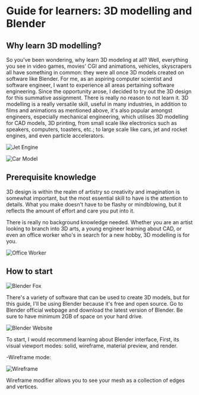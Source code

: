 # Guide for learners: 3D modelling and Blender

## Why learn 3D modelling?

So you've been wondering, why learn 3D modeling at all? Well, everything you see in video games, movies' CGI and animations, vehicles, skyscrapers all have something in common: they were all once 3D models created on software like Blender. For me, as an aspiring computer scientist and software engineer, I want to experience all areas pertaining software engineering. Since the opportunity arose, I decided to try out the 3D design for this summative assignment. There is really no reason to not learn it. 3D modelling is a really versatile skill, useful in many industries, in addition to films and animations as mentioned above, it's also popular amongst engineers, especially mechanical engineering, which utilises 3D modelling for CAD models, 3D printing, from small scale like electronics such as speakers, computers, toasters, etc.; to large scale like cars, jet and rocket engines, and even particle accelerators. 

![Jet Engine](https://www.assemblymag.com/ext/resources/Issues/2020/January/nn/asb0120nn2.jpg?1579617111)

![Car Model](https://www.carbodydesign.com/media/2005/09/Alias-Image-Studio-Screenshot.jpg)

## Prerequisite knowledge

3D design is within the realm of artistry so creativity and imagination is somewhat important, but the most essential skill to have is the attention to details. What you make doesn't have to be flashy or mindblowing, but it reflects the amount of effort and care you put into it. 

There is really no background knowledge needed. Whether you are an artist looking to branch into 3D arts, a young engineer learning about CAD, or even an office worker who's in search for a new hobby, 3D modelling is for you.

![Office Worker](https://2w6kxc22rrr9mabqt1mglgait6-wpengine.netdna-ssl.com/wp-content/uploads/2019/06/man-office-laptop-1024x580.jpg)

## How to start

![Blender Fox](https://i.ytimg.com/vi/dbxFL6Qzdrw/hqdefault.jpg)

There's a variety of software that can be used to create 3D models, but for this guide, I'll be using Blender because it's free and open source. Go to Blender official webpage and download the latest version of Blender. Be sure to have minimum 2GB of space on your hard drive.

![Blender Website](https://linuxhint.com/wp-content/uploads/2020/10/image7.png)

To start, I would recommend learning about Blender interface, 
First, its visual viewport modes: solid, wireframe, material preview, and render.

-Wireframe mode:

![Wireframe](https://i.stack.imgur.com/iNFtY.png)

Wireframe modifier allows you to see your mesh as a collection of edges and vertices. 
